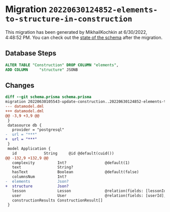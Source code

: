 # Migration `20220630124852-elements-to-structure-in-construction`

This migration has been generated by MikhailKochkin at 6/30/2022, 4:48:52 PM.
You can check out the [state of the schema](./schema.prisma) after the migration.

## Database Steps

```sql
ALTER TABLE "Construction" DROP COLUMN "elements",
ADD COLUMN     "structure" JSONB
```

## Changes

```diff
diff --git schema.prisma schema.prisma
migration 20220630105543-update-construction..20220630124852-elements-to-structure-in-construction
--- datamodel.dml
+++ datamodel.dml
@@ -3,9 +3,9 @@
 }
 datasource db {
   provider = "postgresql"
-  url = "***"
+  url = "***"
 }
 model Application {
   id            String     @id @default(cuid())
@@ -132,9 +132,9 @@
   complexity          Int?                 @default(1)
   text                String?
   hasText             Boolean              @default(false)
   columnsNum          Int?
-  elements            Json?
+  structure           Json?
   lesson              Lesson               @relation(fields: [lessonId], references: [id])
   user                User                 @relation(fields: [userId], references: [id])
   constructionResults ConstructionResult[]
 }
```


